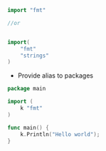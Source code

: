 ```go
import "fmt"

//or 


import(
	"fmt"
	"strings"
)
```


- Provide alias to packages
```go
package main

import (
	k "fmt"
)

func main() {
	k.Println("Hello world");
}
```